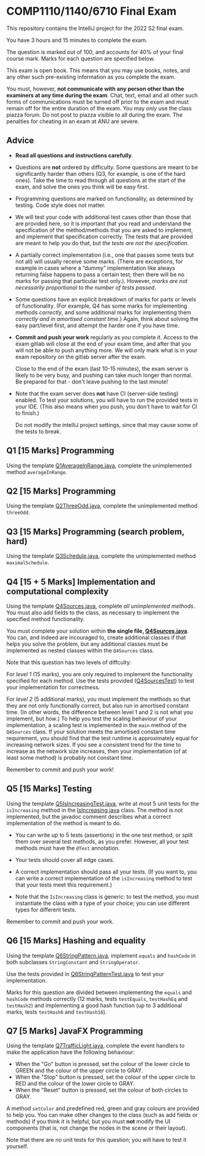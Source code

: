 
# COMP1110/1140/6710 Final Exam

This repository contains the IntelliJ project for the 2022 S2 final exam.

You have 3 hours and 15 minutes to complete the exam.

The question is marked out of 100, and accounts for 40% of your final
course mark. Marks for each question are specified below.

This exam is open book. This means that you may use books, notes, and
any other such pre-existing information as you complete the exam.

You must, however, **not communicate with any person other than the
examiners at any time during the exam**.
Chat, text, email and all other such forms of communications must be
turned off prior to the exam and must remain off for the entire duration
of the exam. You may _only_ use the class piazza forum.
Do not post to piazza visible to all during the exam.
The penalties for cheating in an exam at ANU are severe.

## Advice

*   **Read all questions and instructions carefully**.

*   Questions are **not** ordered by difficulty. Some questions are
	meant to be significantly harder than others (Q3, for example, is
	one of the hard ones). Take the time to read through all questions
	at the start of the exam, and solve the ones you think will be easy
	first.

*   Programming questions are marked on functionality, as determined by
	testing. Code style does not matter.

*   We will test your code with additional test cases other than those that
	are provided here, so it is important that you read and understand the
	specification of the method/methods that you are asked to implement,
	and implement that specification correctly. The tests that are provided
	are meant to help you do that, but _the tests are not the specification_.

*   A partially correct implementation (i.e., one that passes some tests
	but not all) will usually receive some marks. (There are exceptions,
	for example in cases where a “dummy” implementation like always
	returning false happens to pass a certain test; then there will be no
	marks for passing that particular test only.). However, _marks are not
	necessarily proportional to the number of tests passed_.

*   Some questions have an explicit breakdown of marks for parts or levels
	of functionality. (For example, Q4 has some marks for implementing
	methods _correctly_, and some additional marks for implementing them
	_correctly and in amortised constant time_.) Again, think about solving
	the easy part/level first, and attempt the harder one if you have time.
	
*   **Commit and push your work** regularly as you complete it. Access to the
	exam gitlab will close at the end of your exam time, and after that you
	will not be able to push anything more. We will only mark what is in your
	exam repository on the gitlab server after the exam.

	Close to the end of the exam (last 10-15 minutes), the exam server is
	likely to be very busy, and pushing can take much longer than normal.
	Be prepared	for that - don't leave pushing to the last minute!

*   Note that the exam server does **not** have CI (server-side testing)
	enabled. To test your solutions, you will have to run the provided
	tests in your IDE. (This also means when you push, you don't have to
	wait for CI to finish.)

	Do not modify the intelliJ project settings, since that may cause some
	of the tests to break.


## Q1  [15 Marks] Programming

Using the template [Q1AverageInRange.java](src/comp1110/exam/Q1AverageInRange.java), complete the unimplemented method `averageInRange`.



## Q2  [15 Marks] Programming

Using the template [Q2ThreeOdd.java](src/comp1110/exam/Q2ThreeOdd.java), complete the unimplemented method `threeOdd`.



## Q3  [15 Marks] Programming (search problem, hard)

Using the template [Q3Schedule.java](src/comp1110/exam/Q3Schedule.java), complete the unimplemented method `maximalSchedule`.



## Q4  [15 + 5 Marks] Implementation and computational complexity

Using the template [Q4Sources.java](src/comp1110/exam/Q4Sources.java),
complete *all unimplemented methods*. You must also add fields to the
class, as necessary to implement the specified method functionality.

You must complete your solution within
**the single file, [Q4Sources.java](src/comp1110/exam/Q4Sources.java)**.
You can, and indeed are incouraged to, create additional classes if that
helps you solve the problem, but any additional classes must be implemented
as nested classes within the `Q4Sources` class.

Note that this question has two levels of diffculty:

For *level 1* (15 marks), you are only required to implement the
functionality specified for each method. Use the tests provided
([Q4SourcesTest](tests/comp1110/exam/Q4SourcesTest.java)) to test your
implementation for correctness.

For *level 2* (5 additional marks), you must implement the methods so that
they are not only functionally correct, but also run in amortised constant
time. (In other words, the difference between level 1 and 2 is not what you
implement, but _how_.) To help you test the scaling behaviour of your
implementation, a scaling test is implemented in the `main` method of the
`Q4Sources` class. If your solution meets the amortised constant time
requirement, you should find that the test runtime is approximately equal
for increasing network sizes. If you see a consistent trend for the time
to increase as the network size increases, then your implementation (of
at least some method) is probably not constant time.

Remember to commit and push your work!



## Q5  [15 Marks] Testing

Using the template
[Q5IsIncreasingTest.java](src/comp1110/exam/Q5IsIncreasingTest.java),
write at most 5 unit tests for the `isIncreasing` method in the
[IsIncreasing.java](src/comp1110/exam/IsIncreasing.java) class. The
method is not implemented, but the javadoc comment describes what a
correct implementation of the method is meant to do.

*   You can write up to 5 tests (assertions) in the one test method,
	or split them over several test methods, as you prefer. However,
	all your test methods must have the `@Test` annotation.

*   Your tests should cover all edge cases.

*   A correct implementation should pass all your tests. (If you want
	to, you can write a correct implementation of the `isIncreasing`
	method to test that your tests meet this requirement.)

*   Note that the `IsIncreasing` class is generic: to test the method,
	you must instantiate the class with a type of your choice; you can
	use different types for different tests.
	
Remember to commit and push your work.



## Q6  [15 Marks] Hashing and equality

Using the template
[Q6StringPattern.java](src/comp1110/exam/Q6StringPattern.java),
implement `equals` and `hashCode` in both subclasses `StringConstant` and
`StringOperator`.

Use the tests provided in
[Q6StringPatternTest.java](tests/comp1110/exam/Q6StringPatternTest.java) to
test your implementation.

Marks for this question are divided between implementing the `equals` and
`hashCode` methods correctly (12 marks, tests `testEquals`, `testHashEq`
and `testHash2`) and implementing a good hash function (up to 3 additional
marks, tests `testHash6` and `testHash16`).



## Q7  [5 Marks] JavaFX Programming

Using the template
[Q7TrafficLight.java](src/comp1110/exam/Q7TrafficLight.java),
complete the event handlers to make the application have the following
behaviour:

*   When the &quot;Go&quot; button is pressed, set the colour of the lower circle
	to GREEN and the colour of the upper circle to GRAY.
*   When the &quot;Stop&quot; button is pressed, set the colour of the upper circle
	to RED and the colour of the lower circle to GRAY.
*   When the &quot;Reset&quot; button is pressed, set the colour of both circles to
	GRAY.

A method `setColor` and predefined red, green and gray colours are provided
to help you. You can make other changes to the class (such as add fields or
methods) if you think it is helpful, but you must **not** modify the UI
components (that is, not change the nodes in the scene or their layout).

Note that there are no unit tests for this question; you will have to test
it yourself.

